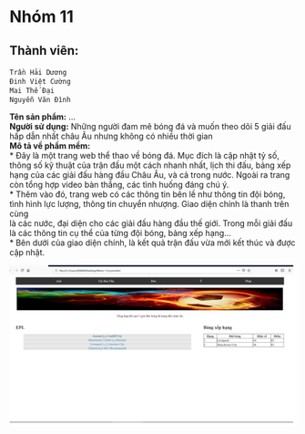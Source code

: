 # Nhóm 11
## Thành viên:
    Trần Hải Dương
    Đinh Việt Cường
    Mai Thế Đại
    Nguyễn Văn Đình

**Tên sản phẩm:** ...  
**Người sử dụng:** Những người đam mê bóng đá và muốn theo dõi 5 giải đấu hấp dẫn nhất châu Âu nhưng không có nhiều thời gian  
**Mô tả về phầm mềm:**  
      * Đây là một trang web thể thao về bóng đá. Mục đích là cập nhật tỷ số, thông số kỹ thuật của trận đấu một cách nhanh nhất,
    lịch thi đấu, bảng xếp hạng của các giải đấu hàng đầu Châu Âu, và cả trong nước. Ngoài ra trang còn tổng hợp video bàn thắng, các tình huống đáng chú ý.  
      * Thêm vào đó, trang web có các thông tin bên lề như thông tin đội bóng, tình hình lực lượng, thông tin chuyển nhượng. Giao diện chính là thanh trên cùng   
    là các nước, đại diện cho các giải đấu hàng đầu thế giới. Trong mỗi giải đấu là các thông tin cụ thể của từng đội bóng, bảng xếp hạng...  
      * Bên dưới của giao diện chính, là kết quả trận đấu vừa mới kết thúc và được cập nhật.

![alt](Untitled.png)
